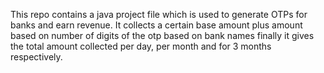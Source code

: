 This repo contains a java project file which is used to generate OTPs for banks and earn revenue.
It collects a certain base amount plus amount based on number of digits of the otp based on bank names
finally it gives the total amount collected per day, per month and for 3 months respectively.
